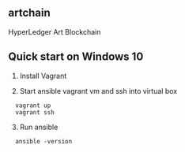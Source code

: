 artchain
--------
HyperLedger Art Blockchain

## Quick start on Windows 10

1. Install Vagrant

2. Start ansible vagrant vm and ssh into virtual box

```
  vagrant up
  vagrant ssh
```
3. Run ansible
```
  ansible -version
```

